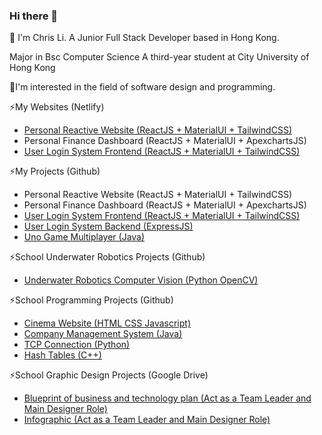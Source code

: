 ### Hi there 👋

<!--
**netfse/netfse** is a ✨ _special_ ✨ repository because its `README.md` (this file) appears on your GitHub profile.

Here are some ideas to get you started:

- 🔭 I’m currently working on ...
- 🌱 I’m currently learning ...
- 👯 I’m looking to collaborate on ...
- 🤔 I’m looking for help with ...
- 💬 Ask me about ...
- 📫 How to reach me: ...
- 😄 Pronouns: ...
- ⚡ Fun fact: ...
-->

💬 I'm Chris Li.
    A Junior Full Stack Developer based in Hong Kong.

Major in Bsc Computer Science
A third-year student at City University of Hong Kong

🤔I'm interested in the field of software design and programming.

⚡My Websites (Netlify)
- [Personal Reactive Website (ReactJS + MaterialUI + TailwindCSS)](https://main--beamish-peony-f315c8.netlify.app)
- Personal Finance Dashboard (ReactJS + MaterialUI + ApexchartsJS)
- [User Login System Frontend (ReactJS + MaterialUI + TailwindCSS)](https://main--aquamarine-blini-c55521.netlify.app)

⚡My Projects (Github)
- Personal Reactive Website (ReactJS + MaterialUI + TailwindCSS)
- Personal Finance Dashboard (ReactJS + MaterialUI + ApexchartsJS)
- [User Login System Frontend (ReactJS + MaterialUI + TailwindCSS)](https://github.com/netfse/pweuserservice-frontend)
- [User Login System Backend (ExpressJS)](https://github.com/netfse/pweuserservice)
- [Uno Game Multiplayer (Java)](https://github.com/netfse/UNO-Game-Multiplayer)

⚡School Underwater Robotics Projects (Github)
- [Underwater Robotics Computer Vision (Python OpenCV)](https://github.com/netfse/uw)
  
⚡School Programming Projects (Github)
- [Cinema Website (HTML CSS Javascript)](https://github.com/netfse/Cinema-Website)
- [Company Management System (Java)](https://github.com/netfse/Company-Management)
- [TCP Connection (Python)](https://github.com/netfse/TCP-Connection)
- [Hash Tables (C++)](https://github.com/netfse/Hash-Tables)

⚡School Graphic Design Projects (Google Drive)
- [Blueprint of business and technology plan (Act as a Team Leader and Main Designer Role)](https://drive.google.com/file/d/1yPDhSzv2savwE6rOlvplFOAobD4v7NEO/view?usp=sharing)
- [Infographic (Act as a Team Leader and Main Designer Role)](https://drive.google.com/file/d/1FeI48fULFTLMMA5A8yG3QY1BLz_qvmKF/view?usp=sharing)

